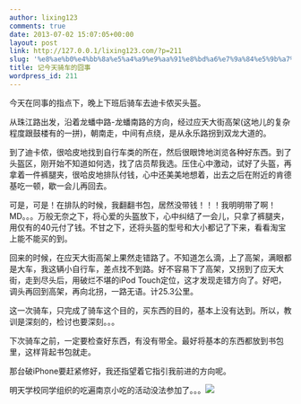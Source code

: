 ```yaml
---
author: lixing123
comments: true
date: 2013-07-02 15:07:05+00:00
layout: post
link: http://127.0.0.1/lixing123.com/?p=211
slug: '%e8%ae%b0%e4%bb%8a%e5%a4%a9%e9%aa%91%e8%bd%a6%e7%9a%84%e5%9b%a7%e4%ba%8b'
title: 记今天骑车的囧事
wordpress_id: 211
---
```


今天在同事的指点下，晚上下班后骑车去迪卡侬买头盔。<!-- more -->

从珠江路出发，沿着龙蟠中路-龙蟠南路的方向，经过应天大街高架(这地儿的复杂程度跟鼓楼有的一拼)，朝南走，中间有点绕，是从永乐路拐到双龙大道的。

到了迪卡侬，很哈皮地找到自行车类的所在，然后很眼馋地浏览各种好东西。到了头盔区，刚开始不知道如何选，找了店员帮我选。压住心中激动，试好了头盔，再拿着一件裤腿夹，很哈皮地排队付钱，心中还美美地想着，出去之后在附近的肯德基吃一顿，歇一会儿再回去。

可是，可是！在排队的时候，我翻翻书包，居然没带钱！！！我明明带了啊！MD。。。万般无奈之下，将心爱的头盔放下，心中纠结了一会儿，只拿了裤腿夹，用仅有的40元付了钱。不甘之下，还将头盔的型号和大小都记了下来，看看淘宝上能不能买的到。

回来的时候，在应天大街高架上果然走错路了。不知道怎么滴，上了高架，满眼都是大车，我这辆小自行车，差点找不到路。好不容易下了高架，又拐到了应天大街，走到尽头后，用破烂不堪的iPod Touch定位，这才发现走错方向了。好吧，调头再回到高架，再向北拐，一路无语。计25.3公里。

这一次骑车，只完成了骑车这个目的，买东西的目的，基本上没有达到。所以，教训是深刻的，检讨也要深刻。。。

下次骑车之前，一定要检查好东西，有没有带全。最好将基本的东西都放到书包里，这样背起书包就走。

那台破iPhone要赶紧修好，我还指望着它指引我前进的方向呢。

明天学校同学组织的吃遍南京小吃的活动没法参加了。。。![](http://bbs.nju.edu.cn/images/face/54.gif)
